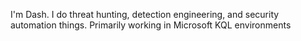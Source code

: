 I'm Dash.
I do threat hunting, detection engineering, and security automation things.
Primarily working in Microsoft KQL environments

<!---
dash-cc/dash-cc is a ✨ special ✨ repository because its `README.md` (this file) appears on your GitHub profile.
You can click the Preview link to take a look at your changes.
--->

